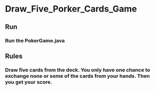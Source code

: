 # Draw_Five_Porker_Cards_Game

## Run
### Run the PokerGame.java

## Rules
### Draw five cards from the deck. You only have one chance to exchange none or some of the cards from your hands. Then you get your score.
